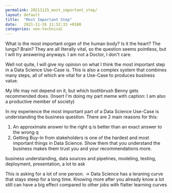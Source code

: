 ```yaml
---
permalink: 20211125_most_important_step/
layout: default
title:  "Most Important Step"
date:   2021-11-26 11:52:33 +0100
categories: non-technical
---
```


What is the most important organ of the human body? Is it the heart? The lungs? Brain? They are all literally vital, so the question seems pointless, but I will try answering anyways. I am not a Doctor, I don't care.

Well not quite, I will give my opinion on what I think the most important step in a Data Science Use-Case is. This is also a complex system that combines many steps, all of which are vital for a Use-Case to produces business value.

My life may not depend on it, but which toothbrush Benny gets recommended does. (Insert I'm doing my part meme with caption: I am also a productive member of society)

In my experience the most important part of a Data Science Use-Case is understanding the business question. There are 2 main reasons for this:

1. An approximate answer to the right q is better than an exact answer to the wrong q
2. Getting Buy-In from stakeholders is one of the hardest and most important things in Data Science. Show them that you understand the business makes them trust you and your recommendations more.


business understanding, data sources and pipelines, modeling, testing, deployment, presentation, a lot to ask

This is asking for a lot of one person. -> Data Science has a leraning curve that stays steep for a long time. Knowing more after you already know a lot still can have a big effect compared to other jobs with flatter learning curves

